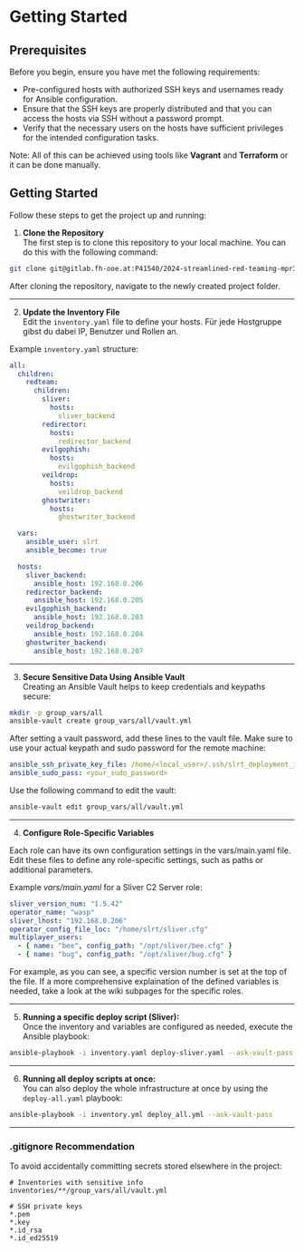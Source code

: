 # Getting Started

## Prerequisites

Before you begin, ensure you have met the following requirements:

- Pre-configured hosts with authorized SSH keys and usernames ready for Ansible configuration.
- Ensure that the SSH keys are properly distributed and that you can access the hosts via SSH without a password prompt.
- Verify that the necessary users on the hosts have sufficient privileges for the intended configuration tasks.

Note: All of this can be achieved using tools like **Vagrant** and **Terraform** or it can be done manually.

## Getting Started

Follow these steps to get the project up and running:

1. **Clone the Repository**  
The first step is to clone this repository to your local machine. You can do this with the following command:

```bash
git clone git@gitlab.fh-ooe.at:P41540/2024-streamlined-red-teaming-mpr3.git
```

After cloning the repository, navigate to the newly created project folder.

---

2. **Update the Inventory File**  
Edit the `inventory.yaml` file to define your hosts. Für jede Hostgruppe gibst du dabei IP, Benutzer und Rollen an.

Example `inventory.yaml` structure:
```yaml
all:
  children:
    redteam:
      children:
        sliver:
          hosts:
            sliver_backend
        redirector:
          hosts:
            redirector_backend
        evilgophish:
          hosts:
            evilgophish_backend
        veildrop:
          hosts:
            veildrop_backend
        ghostwriter:
          hosts:
            ghostwriter_backend

  vars:
    ansible_user: slrt
    ansible_become: true

  hosts:
    sliver_backend:
      ansible_host: 192.168.0.206
    redirector_backend:
      ansible_host: 192.168.0.205
    evilgophish_backend:
      ansible_host: 192.168.0.203
    veildrop_backend:
      ansible_host: 192.168.0.204
    ghostwriter_backend:
      ansible_host: 192.168.0.207
```

---

3. **Secure Sensitive Data Using Ansible Vault**  
Creating an Ansible Vault helps to keep credentials and keypaths secure:

```bash
mkdir -p group_vars/all
ansible-vault create group_vars/all/vault.yml
```

After setting a vault password, add these lines to the vault file. Make sure to use your actual keypath and sudo password for the remote machine:

```yaml
ansible_ssh_private_key_file: /home/<local_user>/.ssh/slrt_deployment_id
ansible_sudo_pass: <your_sudo_password>
```

Use the following command to edit the vault:

```bash
ansible-vault edit group_vars/all/vault.yml
```

---

4. **Configure Role-Specific Variables**

Each role can have its own configuration settings in the vars/main.yaml file. Edit these files to define any role-specific settings, such as paths or additional parameters.

Example _vars/main.yaml_ for a Sliver C2 Server role:

```yaml
sliver_version_num: "1.5.42"
operator_name: "wasp"
sliver_lhost: "192.168.0.206"
operator_config_file_loc: "/home/slrt/sliver.cfg"
multiplayer_users:
  - { name: "bee", config_path: "/opt/sliver/bee.cfg" }
  - { name: "bug", config_path: "/opt/sliver/bug.cfg" }
```

For example, as you can see, a specific version number is set at the top of the file. If a more comprehensive explaination of the defined variables is needed, take a look at the wiki subpages for the specific roles.

---

5. **Running a specific deploy script (Sliver):**  
Once the inventory and variables are configured as needed, execute the Ansible playbook:

```bash
ansible-playbook -i inventory.yaml deploy-sliver.yaml --ask-vault-pass
```

---

6. **Running all deploy scripts at once:**  
You can also deploy the whole infrastructure at once by using the `deploy-all.yaml` playbook:

```bash
ansible-playbook -i inventory.yml deploy_all.yml --ask-vault-pass
```

---

### .gitignore Recommendation

To avoid accidentally committing secrets stored elsewhere in the project:

```gitignore
# Inventories with sensitive info
inventories/**/group_vars/all/vault.yml

# SSH private keys
*.pem
*.key
*.id_rsa
*.id_ed25519
```
